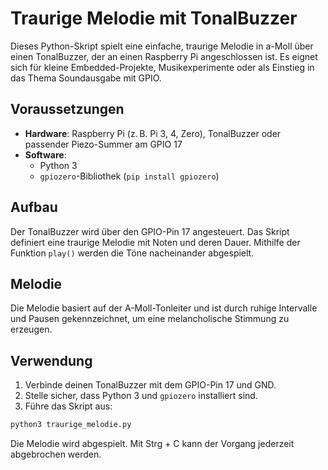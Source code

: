 # Traurige Melodie mit TonalBuzzer

Dieses Python-Skript spielt eine einfache, traurige Melodie in a-Moll über einen TonalBuzzer, der an einen Raspberry Pi angeschlossen ist. Es eignet sich für kleine Embedded-Projekte, Musikexperimente oder als Einstieg in das Thema Soundausgabe mit GPIO.

## Voraussetzungen

- **Hardware**: Raspberry Pi (z. B. Pi 3, 4, Zero), TonalBuzzer oder passender Piezo-Summer am GPIO 17
- **Software**:
  - Python 3
  - `gpiozero`-Bibliothek (`pip install gpiozero`)

## Aufbau

Der TonalBuzzer wird über den GPIO-Pin 17 angesteuert. Das Skript definiert eine traurige Melodie mit Noten und deren Dauer. Mithilfe der Funktion `play()` werden die Töne nacheinander abgespielt.

## Melodie

Die Melodie basiert auf der A-Moll-Tonleiter und ist durch ruhige Intervalle und Pausen gekennzeichnet, um eine melancholische Stimmung zu erzeugen.

## Verwendung

1. Verbinde deinen TonalBuzzer mit dem GPIO-Pin 17 und GND.
2. Stelle sicher, dass Python 3 und `gpiozero` installiert sind.
3. Führe das Skript aus:

```bash
python3 traurige_melodie.py
```
Die Melodie wird abgespielt. Mit Strg + C kann der Vorgang jederzeit abgebrochen werden.
